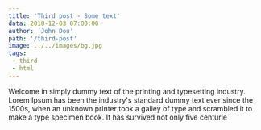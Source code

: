 ```yaml
---
title: 'Third post - Some text'
data: 2018-12-03 07:00:00
author: 'John Dou'
path: '/third-post'
image: ../../images/bg.jpg
tags:
 - third
 - html
---
```


Welcome in simply dummy text of the printing and typesetting industry. Lorem Ipsum has been the industry's standard dummy text ever since the 1500s, when an unknown printer took a galley of type and scrambled it to make a type specimen book. It has survived not only five centurie